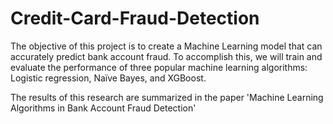 # Credit-Card-Fraud-Detection

The objective of this project is to create a Machine Learning model that can accurately predict bank account fraud. To accomplish this, we will train and evaluate the performance of three popular machine learning algorithms: Logistic regression, Naïve Bayes, and XGBoost.

The results of this research are summarized in the paper 'Machine Learning Algorithms in Bank Account Fraud Detection'
